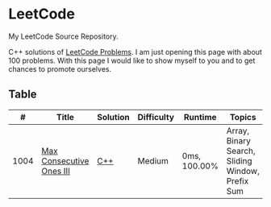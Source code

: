 # LeetCode
My LeetCode Source Repository.

C++ solutions of [LeetCode Problems](https://leetcode.com/problemset/algorithms/). I am just opening this page with about 100 problems. With this page I would like to show myself to you and to get chances to promote ourselves.

## Table
|  #  |      Title      |     Solution    |    Difficulty   | Runtime  |        Topics            |
|-----|---------------- | --------------- | --------------- | -----|-------------------------- |
|1004 |[Max Consecutive Ones III](https://leetcode.com/problems/max-consecutive-ones-iii/)|[C++](https://github.com/copskim/LeetCode/GitHubCPPS/1004MaxConsecutiveOnesIII.cpp)|Medium|0ms, 100.00%|Array, Binary Search, Sliding Window, Prefix Sum|
